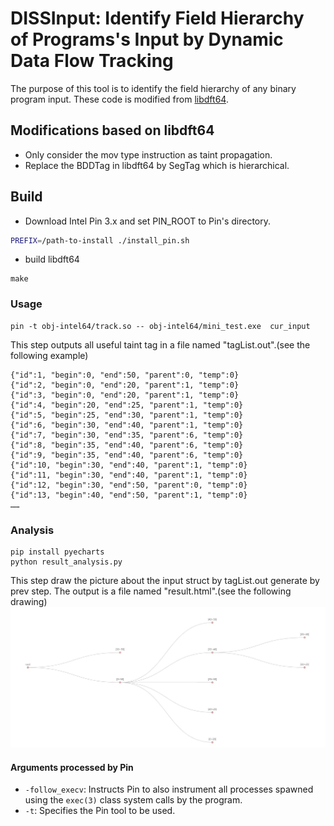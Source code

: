 # DISSInput: Identify Field Hierarchy of Programs's Input by Dynamic Data Flow Tracking

The purpose of this tool is to identify the field hierarchy of any binary program input.
These code is modified from [libdft64](https://github.com/AngoraFuzzer/libdft64).

## Modifications based on libdft64
- Only consider the mov type instruction as taint propagation.
- Replace the BDDTag in libdft64 by SegTag which is hierarchical.


## Build 

- Download Intel Pin 3.x and set PIN_ROOT to Pin's directory.

```sh
PREFIX=/path-to-install ./install_pin.sh
```
- build libdft64
```
make
```


### Usage
```shell
pin -t obj-intel64/track.so -- obj-intel64/mini_test.exe  cur_input
```
This step outputs all useful taint tag in a file named "tagList.out".(see the following example)

```
{"id":1, "begin":0, "end":50, "parent":0, "temp":0}
{"id":2, "begin":0, "end":20, "parent":1, "temp":0}
{"id":3, "begin":0, "end":20, "parent":1, "temp":0}
{"id":4, "begin":20, "end":25, "parent":1, "temp":0}
{"id":5, "begin":25, "end":30, "parent":1, "temp":0}
{"id":6, "begin":30, "end":40, "parent":1, "temp":0}
{"id":7, "begin":30, "end":35, "parent":6, "temp":0}
{"id":8, "begin":35, "end":40, "parent":6, "temp":0}
{"id":9, "begin":35, "end":40, "parent":6, "temp":0}
{"id":10, "begin":30, "end":40, "parent":1, "temp":0}
{"id":11, "begin":30, "end":40, "parent":1, "temp":0}
{"id":12, "begin":30, "end":50, "parent":0, "temp":0}
{"id":13, "begin":40, "end":50, "parent":1, "temp":0}
……
```

### Analysis

```shell
pip install pyecharts
python result_analysis.py
```
This step draw the picture about the input struct by tagList.out generate by prev step.
The output is a file named "result.html".(see the following drawing)
![Image text](md_pic/result_example.jpg)


#### Arguments processed by Pin
  * `-follow_execv`: Instructs Pin to also instrument all processes spawned
     using the `exec(3)` class system calls by the program.
  * `-t`: Specifies the Pin tool to be used.
